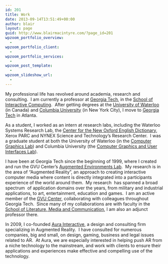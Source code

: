 ```yaml
---
id: 201
title: Work
date: 2013-09-14T13:51:49+00:00
author: blair
layout: page
guid: http://www.blairmacintyre.com/?page_id=201
wpzoom_portfolio_overview:
  - 
wpzoom_portfolio_client:
  - 
wpzoom_portfolio_services:
  - 
wpzoom_post_template:
  - 
wpzoom_slideshow_url:
  - 
---
```

My professional life has revolved around academia, research and consulting.  I am currently a professor at [Georgia Tech](http://www.gatech.edu), in the [School of Interactive Computing](http://www.ic.gatech.edu).  After getting degrees at the [University of Waterloo](http://www.uwaterloo.ca) (in Canada) and [Columbia University](http://www.columbia.edu) (in New York City), I move to [Georgia Tech](http://www.gatech.edu) in Atlanta.

As a student, I worked as an intern at research labs, including the Waterloo Systems Research Lab, the [Center for the New Oxford English Dictionary](https://cs.uwaterloo.ca/~fwtompa/newoed-project.html), Xerox PARC and NYNEX Science and Technology&#8217;s Research Center.  I was a graduate student at both the University of Waterloo (in the [Computer Graphics Lab](http://www.cgl.uwaterloo.ca)) and Columbia University (the [Computer Graphics and User Interfaces Lab](http://graphics.cs.columbia.edu/home/)).

I have been at Georgia Tech since the beginning of 1999, where I created and run the GVU Center&#8217;s [Augmented Environments Lab](http://ael.gatech.edu/lab).  My research is in the area of &#8220;Augmented Reality&#8221;, an approach to creating interactive computer media where content is directly integrated into a participants experience of the world around them.  My research  has spanned a broad spectrum  of application domains over the years, from military and industrial applications, to art, entertainment, education and games.  I am an active member of the [GVU Center](http://www.gvu.gatech.edu), collaborating with colleagues throughout Georgia Tech.  Since many of my collaborations are with faculty in the [School of Literature, Media and Communication](http://www.lmc.gatech.edu), I am also an adjunct professor there.

In 2009, I co-founded [Aura Interactive](http://www.aurainteractive.com), a design and consulting firm specializing in Augmented Reality.  I have consulted for numerous companies, big and small, on design, gaming, business and legal issues related to AR.  At Aura, we are especially interested in helping push AR from a niche technology to the mainstream, and work with clients to ensure their applications and experiences make effective and compelling use of the technology.